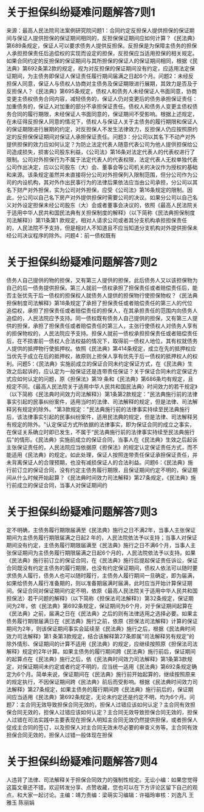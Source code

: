 # 关于担保纠纷疑难问题解答7则1

来源：最高人民法院司法案例研究院问题1：合同约定反担保人提供担保的保证期间与保证人提供担保的保证期间相同的，反担保保证期间应如何计算？《民法典》第689条规定，保证人可以要求债务人提供反担保。反担保是为保障主债务的担保人承担担保责任后追偿权的实现而设定的担保，反担保应当适用担保的相关规定。如果合同约定的反担保的保证期间与其所担保的保证人的保证期间相同，根据《民法典》第692条第2款的规定，视为对反担保的保证期间没有约定，应适用法定保证期间，为主债务即保证人保证责任履行期间届满之日起6个月。问题2：未经反担保人同意，保证人与债权人协商对主债务及保证期限进行展期，其效力是否及于反担保人？《民法典》第695条规定，债权人和债务人未经保证人书面同意，协商变更主债权债务合同内容，减轻债务的，保证人仍对变更后的债务承担保证责任：加重债务的，保证人对加重的部分不承担保证责任。债权人和债务人变更主债权债务合同的履行期限，未经保证人书面同意的，保证期间不受影响。根据上述规定，在未征得反担保人同意的情况下，债权人与保证人关于主债务的履行期限和保证人的保证期限进行展期的约定，对反担保人不发生法律效力，反担保人仍应按照原约定的反担保保证期间对保证人承担保证责任。问题3：分公司以其名下不动产对外提供担保的效力应如何认定？为防止法定代表人随意代表公司为他人提供担保给公司造成损失，损害公司股东利益，《公司法》第16条对法定代表人的代表权进行了限制。公司对外担保行为不属于法定代表人的代表权限，法定代表人无权单独代表公司作出决定，应以公司股东（大）会、董事会等公司机关的决议作为授权的基础和来源。该条规定虽然并未直接将分公司对外担保列入限制范围，但分公司作为公司的内设机构，其对外作出民事行为的法律后果依法应当由公司承担，分公司以其名下财产对外担保，实为公司对外担保，应受《公司法》第16条规定的限制。因此，分公司以自己名下房产对外提供担保时需要公司的决议。如果分公司以自己名义对外设定担保未经公司股东（大）会或者董事会决议的，依照《最高人民法院关于适用中华人民共和国民法典有关担保制度的解释》（以下简称《民法典担保制度司法解释》）第11条第1 款规定，相对人请求公司或者其分支机构承担担保责任的，人民法院不予支持，但是相对人不知道且不应当知道分支机构对外提供担保未经公司决议程序的除外。问题4：前一债权既有

# 关于担保纠纷疑难问题解答7则2

债务人自己提供的物的担保，又有第三人提供的担保，此后债务人又以该担保物为自己的后一债务提供担保。第三人就前一债权承担了担保责任或者赔偿责任后，能否主张优先于后一债权的担保权人就债务人提供的担保物行使担保物权？《民法典担保制度司法解释》第18条规定了承担了担保责任或者赔偿责任的第三人的代位追偿权，承担了担保责任或者赔偿责任的担保人，在其承担责任的范围内向债务人追偿的，人民法院应予支持。同一债权既有债务人自己提供的担保，又有第三人提供的担保，承担了担保责任或者赔偿责任的第三人，主张行使债权人对债务人享有的担保物权的，人民法院应予支持。担保人就前一债权承担担保责任或者赔偿责任后，在不损害前一债权人合法权益的情况下，取得前一债权人地位，其有权就债务人提供的抵押物行使抵押权。依照《民法典》第414条规定，成立在先的抵押权应当优先于成立在后的抵押权，故原则上担保人享有优先于后一债权的抵押权人的权利。问题5：《民法典》实施前成立的保证合同未约定保证方式，在《民法典》生效之后起诉的，应认定为一般保证还是连带责任保证？关于保证合同未约定保证方式应如何认定的问题，原《担保法》第19 条和《民法典》第686条均有规定，且规定不同。《最高人民法院关于适用中华人民共和国民法典〉时间效力的若干规定》（以下简称《民法典时间效力司法解释》）第1条第2款规定："民法典施行前的法律事实引起的民事纠纷案件，适用当时的法律、司法解释的规定，但是法律、司法解释另有规定的除外。"第3款规定："民法典施行前的法律事实持续至民法典施行后，该法律事实引起的民事纠纷案件，适用民法典的规定，但是法律、司法解释另有规定的除外。"认定保证方式所依据的法律事实，即为保证合同的成立之事实，在保证关系确立时即已发生，不属于“民法典施行前的法律事实持续至民法典施行后"的情形。《民法典》实施前成立的保证合同，当事人在《民法典》生效之后起诉主张保证责任的，人民法院应当依据原《担保法》的规定认定保证责任方式，而不能适用《民法典》的规定。如此处理，保证人按照连带责任保证承担保证责任，并未背离保证人的合理预期，也没有减损保证人的合法利益。问题6：《民法典》施行前订立的保证合同，没有约定主债务履行期限，且保证期间约定不明的，保证期间从什么时候开始起算？《民法典时间效力司法解释》第27条规定，《民法典》施行前成立的保证合同，当事人对保证期间约

# 关于担保纠纷疑难问题解答7则3

定不明确，主债务履行期限届满至《民法典》施行之日不满2年，当事人主张保证期间为主债务履行期限届满之日起2 年的，人民法院依法予以支持；当事人对保证期间没有约定，主债务履行期限届满至《民法典》施行之日不满6个月，当事人主张保证期间为主债务履行期限届满之日起6个月的，人民法院依法予以支持。如果《民法典》施行前订立的保证合同，在《民法典》施行后提起保证责任诉讼，保证合同既没有约定主债务的履行期限，也没有约定保证期间，债权人依法可以随时要求债务人履行，债务人也可以随时履行，主债务人履行期间一旦确定，即为届满，如果给债务人履行准备期的，则以准备期届满时届满，此时应当开始计算保证期间。保证合同对保证期间约定不明，依原《最高人民法院关于适用中华人民共和国担保法〉若干问题的解释》（以下简称《担保法司法解释》）第32条规定，保证期间为2年，依《民法典》第692条规定，保证期间为6个月，对于保证期间起算在《民法典》之前，届满之日在《民法典》之后的则有法律适用之选择必要。如果主债务履行期限届满日在《民法典》施行之前，依原《担保法司法解释》计算的保证期间为2年，则该保证期间事实会延续至《民法典》施行之后，根据《民法典时间效力司法解释》第1 条第3款规定，结合该解释第27条即属“司法解释另有规定”的除外情形、保证期间的计算不适用《民法典》的规定，应继续按照原《担保法司法解释》规定的2年计算。如果主债务的履行期间跨《民法典》施行前后，保证期间的起算点在《民法典》施行之后，依《民法典时间效力司法解释》第1条第3款规定，对保证期间未约定或者约定不明的，应当统一适用《民法典》第692条规定确定为6个月。简单来说，保证期间在《民法典》施行前开始起算的，继续按照原来的规定执行，不因保证期间跨《民法典》前后而受影响。根据《民法典时间效力司法解释》第27条规定，如果主债务的履行期间跨《民法典》施行前后的，保证期间应当适用《民法典》第692条规定，无论未约定还是约定不明，均为6个月。问题7：主合同无效导致担保合同无效的，担保人过错应该如何认定？主合同有效担保合同无效的，担保人过错应该如何认定？主合同无效导致担保合同无效的，担保人过错在司法实践中主要表现在担保人明知主合同无效仍然提供担保，或者担保人促成主合同的签订，以及担保人对主合同无效未尽必要的审查义务等。主合同有效担保合同无效的，担保人过错一般体现在担保

# 关于担保纠纷疑难问题解答7则4

人违背了法律、司法解释关于担保合同效力的强制性规定。无讼小编：如果您觉得这篇文章还不错，欢迎转发分享、点赞收藏，您也可以在下方评论区留下自己的观点，和大家一起讨论。主编：靖力责编：梁萌实习编辑：许福玲审核：刘逸凡 王雅玉 陈丽娟

